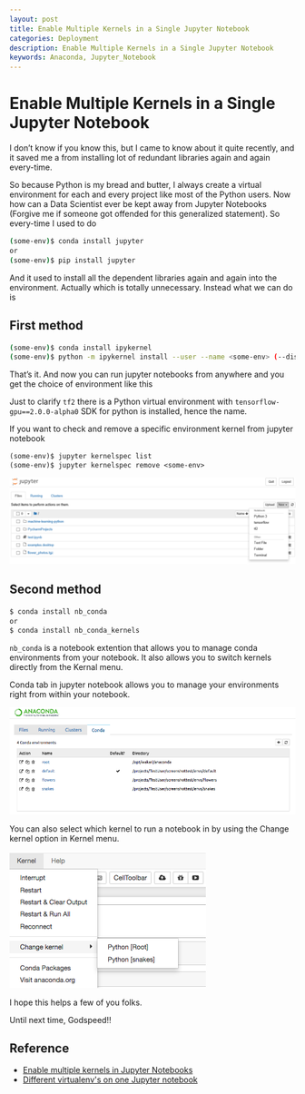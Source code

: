 ```yaml
---
layout: post
title: Enable Multiple Kernels in a Single Jupyter Notebook
categories: Deployment
description: Enable Multiple Kernels in a Single Jupyter Notebook
keywords: Anaconda, Jupyter_Notebook
---
```


# Enable Multiple Kernels in a Single Jupyter Notebook

I don’t know if you know this, but I came to know about it quite recently, and it saved me a from installing lot of redundant libraries again and again every-time.

So because Python is my bread and butter, I always create a virtual environment for each and every project like most of the Python users. Now how can a Data Scientist ever be kept away from Jupyter Notebooks (Forgive me if someone got offended for this generalized statement). So every-time I used to do

```sh
(some-env)$ conda install jupyter
or 
(some-env)$ pip install jupyter
```

And it used to install all the dependent libraries again and again into the environment. Actually which is totally unnecessary. Instead what we can do is

## First method

```sh
(some-env)$ conda install ipykernel
(some-env)$ python -m ipykernel install --user --name <some-env> (--display-name "<name-of-your-kernel>")
```

That’s it. And now you can run jupyter notebooks from anywhere and you get the choice of environment like this


Just to clarify `tf2` there is a Python virtual environment with  `tensorflow-gpu==2.0.0-alpha0` SDK for python is installed, hence the name.

If you want to check and remove a specific environment kernel from jupyter notebook

```
(some-env)$ jupyter kernelspec list
(some-env)$ jupyter kernelspec remove <some-env>
```


<img src = "../images/posts/deployment/jupyter-kernel.png" width = "1000"/>




## Second method

```sh
$ conda install nb_conda
or
$ conda install nb_conda_kernels
```

`nb_conda` is a notebook extention that allows you to manage conda environments from your notebook. It also allows you to switch kernels directly from the Kernal menu.

Conda tab in jupyter notebook allows you to manage your environments right from within your notebook.

<div align="left">
<img src = "/images/posts/deployment/conda-tab.png" />
</div>

You can also select which kernel to run a notebook in by using the Change kernel option in Kernel menu.

<div align="left">
<img src = "/images/posts/deployment/change-kernel.png" />
</div>

I hope this helps a few of you folks.

Until next time, Godspeed!!


## Reference

* [Enable multiple kernels in Jupyter Notebooks][1]
* [Different virtualenv's on one Jupyter notebook][2]

[1]: https://medium.com/@ace139/enable-multiple-kernels-in-jupyter-notebooks-6098c738fe72
[2]: https://stackoverflow.com/questions/47570793/different-virtualenvs-on-one-jupyter-notebook